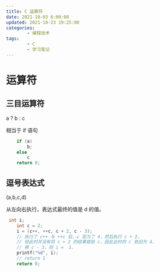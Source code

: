 ```yaml
---
title: C 运算符
date: 2021-10-03 6:00:00
updated: 2021-10-23 19:25:00
categories:
        - 编程技术
tags:
        - C
        - 学习笔记
---
```


# 运算符

## 三目运算符

a ? b : c

相当于 if 语句

```c
    if (a)
        b;
    else
        c
    return 0;
```

## 逗号表达式

(a,b,c,d)

从左向右执行，表达式最终的值是 d 的值。

```c
 int i;
    int c = 2;
    i = (c++, ++c, c + 2, c - 3);
    // 执行了 c++ 与 ++c 后，c 变为了 4，然后执行 c + 2，
    // 但此时并没有将 c + 2 的结果赋给 c，因此此时的 c 依旧为 4，
    // 再 c - 3，则 i =  1.
    printf("%d", i);
    // return 1
    return 0;
```
